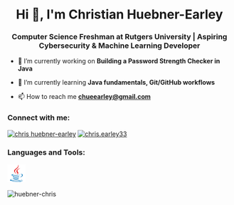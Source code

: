 <h1 align="center">Hi 👋, I'm Christian Huebner-Earley</h1>
<h3 align="center">Computer Science Freshman at Rutgers University | Aspiring Cybersecurity & Machine Learning Developer</h3>

- 🔭 I’m currently working on **Building a Password Strength Checker in Java**

- 🌱 I’m currently learning **Java fundamentals, Git/GitHub workflows**

- 📫 How to reach me **chueearley@gmail.com**

<h3 align="left">Connect with me:</h3>
<p align="left">
<a href="https://linkedin.com/in/chris huebner-earley" target="blank"><img align="center" src="https://raw.githubusercontent.com/rahuldkjain/github-profile-readme-generator/master/src/images/icons/Social/linked-in-alt.svg" alt="chris huebner-earley" height="30" width="40" /></a>
<a href="https://instagram.com/chris.earley33" target="blank"><img align="center" src="https://raw.githubusercontent.com/rahuldkjain/github-profile-readme-generator/master/src/images/icons/Social/instagram.svg" alt="chris.earley33" height="30" width="40" /></a>
</p>

<h3 align="left">Languages and Tools:</h3>
<p align="left"> <a href="https://www.java.com" target="_blank" rel="noreferrer"> <img src="https://raw.githubusercontent.com/devicons/devicon/master/icons/java/java-original.svg" alt="java" width="40" height="40"/> </a> </p>

<p><img align="center" src="https://github-readme-streak-stats.herokuapp.com/?user=huebner-chris&" alt="huebner-chris" /></p>
